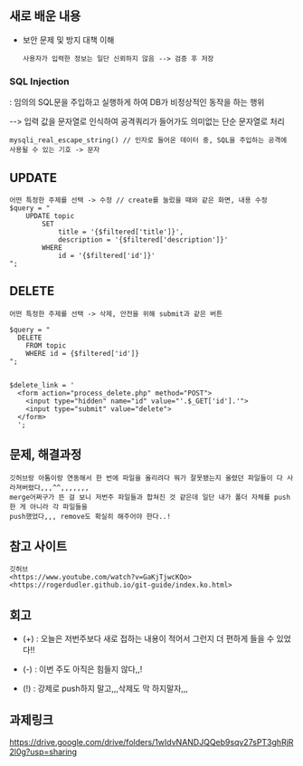 ## 새로 배운 내용
* 보안 문제 및 방지 대책 이해
      
      사용자가 입력한 정보는 일단 신뢰하지 않음 --> 검증 후 저장
      
      
### SQL Injection
: 임의의 SQL문을 주입하고 실행하게 하여 DB가 비정상적인 동작을 하는 행위

--> 입력 값을 문자열로 인식하여 공격쿼리가 들어가도 의미없는 단순 문자열로 처리
```
mysqli_real_escape_string() // 인자로 들어온 데이터 중, SQL을 주입하는 공격에 사용될 수 있는 기호 -> 문자
```

## UPDATE
```
어떤 특정한 주제를 선택 -> 수정 // create를 눌렀을 때와 같은 화면, 내용 수정
$query = "
    UPDATE topic
        SET
            title = '{$filtered['title']}',
            description = '{$filtered['description']}'
        WHERE
            id = '{$filtered['id']}'
";
```

## DELETE
```
어떤 특정한 주제를 선택 -> 삭제, 안전을 위해 submit과 같은 버튼

$query = "
  DELETE
    FROM topic
    WHERE id = {$filtered['id']}
";


$delete_link = '
  <form action="process_delete.php" method="POST">
    <input type="hidden" name="id" value="'.$_GET['id'].'">
    <input type="submit" value="delete">
  </form>
  ';
```
## 문제, 해결과정
```
깃허브랑 아톰이랑 연동해서 한 번에 파일을 올리려다 뭐가 잘못됐는지 올렸던 파일들이 다 사라져버렸다,,,^^,,,,,,,
merge어쩌구가 뜬 걸 보니 저번주 파일들과 합쳐진 것 같은데 일단 내가 폴더 자체를 push한 게 아니라 각 파일들을
push했었다,,, remove도 확실히 해주어야 한다..!
```

## 참고 사이트
```
깃허브
<https://www.youtube.com/watch?v=GaKjTjwcKQo>
<https://rogerdudler.github.io/git-guide/index.ko.html>
```

## 회고
* (+) : 오늘은 저번주보다 새로 접하는 내용이 적어서 그런지 더 편하게 들을 수 있었다!!
- (-) : 이번 주도 아직은 힘들지 않다,,!
+ (!) : 강제로 push하지 말고,,,삭제도 막 하지말자,,,

## 과제링크
<https://drive.google.com/drive/folders/1wIdvNANDJQQeb9sqv27sPT3ghRjR2l0g?usp=sharing>
